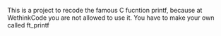 This is a project to recode the famous C fucntion printf, because at WethinkCode you are not allowed to use it. You have to make your own
called ft_printf
